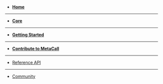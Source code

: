 - [**Home**](README.md)

---

- [**Core**](/docs/docs.md)

---

- [**Getting Started**](/docs/getting-started.md)

---

- [**Contribute to MetaCall**](/docs/contribute.md)

---

- [Reference API](api/html/index.html)

---

- [Community](/docs/community.md)

<!-- ---

- [Changelog](changelog.md)
 -->

